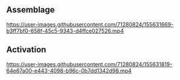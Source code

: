 ## Assemblage


https://user-images.githubusercontent.com/71280824/155631669-b3ff7bf0-658f-45c5-9343-d4ffce027526.mp4

## Activation


https://user-images.githubusercontent.com/71280824/155631819-64e67a00-e443-4098-b96c-0b7dd1342d98.mp4

